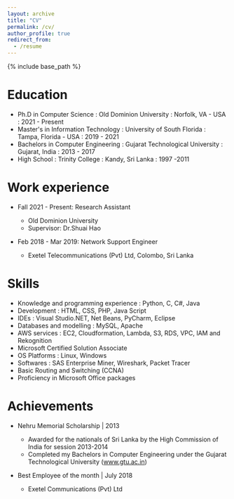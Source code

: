 ```yaml
---
layout: archive
title: "CV"
permalink: /cv/
author_profile: true
redirect_from:
  - /resume
---
```


{% include base_path %}

Education
======
* Ph.D in Computer Science : Old Dominion University : Norfolk, VA - USA : 2021 - Present
* Master's in Information Technology : University of South Florida : Tampa, Florida - USA : 2019 - 2021
* Bachelors in Computer Engineering : Gujarat Technological University : Gujarat, India : 2013 - 2017
* High School : Trinity College : Kandy, Sri Lanka : 1997 -2011

Work experience
======
* Fall 2021 - Present: Research Assistant
  * Old Dominion University
  * Supervisor: Dr.Shuai Hao

* Feb 2018 - Mar 2019: Network Support Engineer
  * Exetel Telecommunications (Pvt) Ltd, Colombo, Sri Lanka

  
Skills
======
* Knowledge and programming experience : Python, C, C#, Java
* Development : HTML, CSS, PHP, Java Script
* IDEs : Visual Studio.NET, Net Beans, PyCharm, Eclipse
* Databases and modelling : MySQL, Apache
* AWS services : EC2, Cloudformation, Lambda, S3, RDS, VPC, IAM and  Rekognition
* Microsoft Certified Solution Associate
* OS Platforms : Linux, Windows
* Softwares : SAS Enterprise Miner, Wireshark, Packet Tracer
* Basic Routing and Switching (CCNA)
* Proficiency in Microsoft Office packages

Achievements
======
* Nehru Memorial Scholarship | 2013
  * Awarded for the nationals of Sri Lanka by the High Commission of India for session 2013-2014
  * Completed my Bachelors in Computer Engineering under the Gujarat Technological University (www.gtu.ac.in)
 
* Best Employee of the month | July 2018
  * Exetel Communications (Pvt) Ltd
